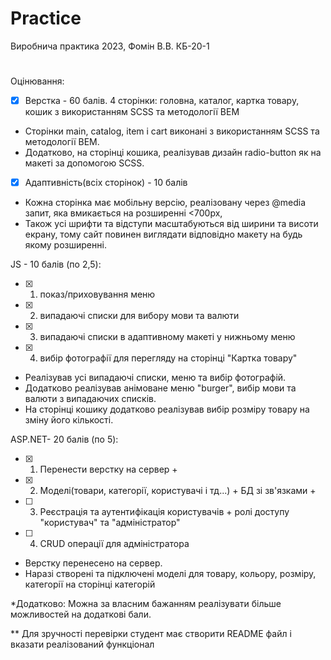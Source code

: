 # Practice
Виробнича практика 2023, Фомін В.В. КБ-20-1
#
Оцінювання:

- [x] Верстка - 60 балів. 4 сторінки: головна, каталог, картка товару, кошик з використанням SCSS та методології BEM
- Сторінки main, catalog, item i cart виконані з використанням SCSS та методології BEM.
- Додатково, на сторінці кошика, реалізував дизайн radio-button як на макеті за допомогою SCSS.

- [x] Адаптивність(всіх сторінок) - 10 балів
- Кожна сторінка має мобільну версію, реалізовану через @media запит, яка вмикається на розширенні <700px, 
- Також усі шрифти та відступи масштабуються від ширини та висоти екрану, тому сайт повинен виглядати відповідно макету на будь якому розширенні. 

JS - 10 балів (по 2,5):
- [x] 1) показ/приховування меню                                    
- [x] 2) випадаючі списки для вибору мови та валюти                 
- [x] 3) випадаючі списки в адаптивному макеті у нижньому меню      
- [x] 4) вибір фотографії для перегляду на сторінці "Картка товару" 

- Реалізував усі випадаючі списки, меню та вибір фотографій. 
- Додатково реалізував анімоване меню "burger", вибір мови та валюти з випадаючих списків. 
- На сторінці кошику додатково реалізував вибір розміру товару на зміну його кількості.

ASP.NET- 20 балів (по 5):
- [x] 1) Перенести верстку на сервер                                                              +
- [x] 2) Моделі(товари, категорії, користувачі і тд...) + БД зі зв'язками                         +
- [ ] 3) Реєстрація та аутентифікація користувачів + ролі доступу "користувач" та "адміністратор"
- [ ] 4) CRUD операції для адміністратора

- Верстку перенесено на сервер. 
- Наразі створені та підключені моделі для товару, кольору, розміру, категорії на сторінці категорій

*Додатково:
Можна за власним бажанням реалізувати більше можливостей на додаткові бали.

** Для зручності перевірки студент має створити README файл і вказати реалізований функціонал
